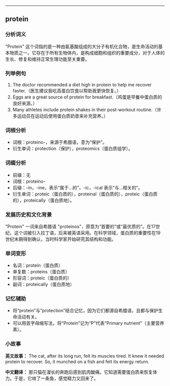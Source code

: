 
---------------
## protein
### 分析词义
"Protein" 这个词指的是一种由氨基酸组成的大分子有机化合物，是生命活动的基本物质之一。它存在于所有生物体内，是构成细胞和组织的重要成分，对于人体的生长、修复和维持正常生理功能至关重要。

### 列举例句
1. The doctor recommended a diet high in protein to help me recover faster.（医生建议我吃高蛋白饮食以帮助我更快恢复。）
2. Eggs are a great source of protein for breakfast.（鸡蛋是早餐中蛋白质的良好来源。）
3. Many athletes include protein shakes in their post-workout routine.（许多运动员在运动后使用蛋白质奶昔来补充营养。）

### 词根分析
- 词根：proteino-，来源于希腊语，意为“保护”。
- 衍生单词：protection（保护），proteomics（蛋白质组学）。

### 词缀分析
- 前缀：无
- 词根：proteino-
- 后缀：-in，-ine，表示“属于...的”，-ic，-ical 表示“与...相关的”。
- 衍生单词：proteic（蛋白质的），proteinal（蛋白质的），proteic（蛋白质的），proteically（蛋白质地）。

### 发展历史和文化背景
"Protein" 一词来自希腊语 "proteinos"，原意为“首要的”或“最优质的”。在17世纪，这个词被引入拉丁语，后来被英语采用。在科学领域，蛋白质的重要性在19世纪末期得到确认，当时科学家开始研究其结构和功能。

### 单词变形
- 名词：protein（蛋白质）
- 单复数：proteins（蛋白质）
- 形容词：proteic（蛋白质的）
- 副词：proteically（蛋白质地）

### 记忆辅助
- 将“protein”与“protection”结合记忆，因为它们都源自希腊语，且都与保护生命活动有关。
- 可以用首字母缩写法，将“Protein”记为“P”代表“Primary nutrient”（主要营养素）。

### 小故事
**英文故事：**
The cat, after its long run, felt its muscles tired. It knew it needed protein to recover. So, it munched on a fish and felt its energy return.

**中文翻译：**
那只猫在漫长的奔跑后感到肌肉酸痛。它知道需要蛋白质来恢复体力。于是，它啃了一条鱼，感觉精力又回来了。

